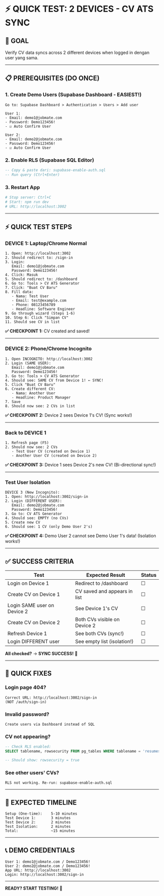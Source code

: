 # ⚡ QUICK TEST: 2 DEVICES - CV ATS SYNC

## 🎯 GOAL
Verify CV data syncs across 2 different devices when logged in dengan user yang sama.

---

## 📋 PREREQUISITES (DO ONCE)

### 1. Create Demo Users (Supabase Dashboard - EASIEST!)
```
Go to: Supabase Dashboard > Authentication > Users > Add user

User 1:
- Email: demo1@jobmate.com
- Password: Demo123456!
- ☑ Auto Confirm User

User 2:
- Email: demo2@jobmate.com
- Password: Demo123456!
- ☑ Auto Confirm User
```

### 2. Enable RLS (Supabase SQL Editor)
```sql
-- Copy & paste dari: supabase-enable-auth.sql
-- Run query (Ctrl+Enter)
```

### 3. Restart App
```bash
# Stop server: Ctrl+C
# Start: npm run dev
# URL: http://localhost:3002
```

---

## ⚡ QUICK TEST STEPS

### **DEVICE 1: Laptop/Chrome Normal**

```
1. Open: http://localhost:3002
2. Should redirect to: /sign-in
3. Login:
   Email: demo1@jobmate.com
   Password: Demo123456!
4. Click: Masuk
5. Should redirect to: /dashboard
6. Go to: Tools > CV ATS Generator
7. Click: "Buat CV Baru"
8. Fill data:
   - Nama: Test User
   - Email: test@example.com
   - Phone: 08123456789
   - Headline: Software Engineer
9. Go through wizard (Steps 1-6)
10. Step 6: Click "Simpan CV"
11. Should see CV in list
```

**✅ CHECKPOINT 1:** CV created and saved!

---

### **DEVICE 2: Phone/Chrome Incognito**

```
1. Open INCOGNITO: http://localhost:3002
2. Login (SAME USER):
   Email: demo1@jobmate.com
   Password: Demo123456!
3. Go to: Tools > CV ATS Generator
4. Should see: SAME CV from Device 1! ← SYNC!
5. Click "Buat CV Baru"
6. Create different CV:
   - Nama: Another User
   - Headline: Product Manager
7. Save
8. Should now see: 2 CVs in list
```

**✅ CHECKPOINT 2:** Device 2 sees Device 1's CV! (Sync works!)

---

### **Back to DEVICE 1**

```
1. Refresh page (F5)
2. Should now see: 2 CVs
   - Test User CV (created on Device 1)
   - Another User CV (created on Device 2)
```

**✅ CHECKPOINT 3:** Device 1 sees Device 2's new CV! (Bi-directional sync!)

---

### **Test User Isolation**

```
DEVICE 3 (New Incognito):
1. Open: http://localhost:3002/sign-in
2. Login (DIFFERENT USER):
   Email: demo2@jobmate.com
   Password: Demo123456!
3. Go to: CV ATS Generator
4. Should see: EMPTY (no CVs)
5. Create new CV
6. Should see: 1 CV (only Demo User 2's)
```

**✅ CHECKPOINT 4:** Demo User 2 cannot see Demo User 1's data! (Isolation works!)

---

## ✅ SUCCESS CRITERIA

| Test | Expected Result | Status |
|------|----------------|--------|
| Login on Device 1 | Redirect to /dashboard | ☐ |
| Create CV on Device 1 | CV saved and appears in list | ☐ |
| Login SAME user on Device 2 | See Device 1's CV | ☐ |
| Create CV on Device 2 | Both CVs visible on Device 2 | ☐ |
| Refresh Device 1 | See both CVs (sync!) | ☐ |
| Login DIFFERENT user | See empty list (isolation!) | ☐ |

**All checked?** → **SYNC SUCCESS!** 🎉

---

## 🐛 QUICK FIXES

### Login page 404?
```
Correct URL: http://localhost:3002/sign-in
(NOT /auth/sign-in)
```

### Invalid password?
```
Create users via Dashboard instead of SQL
```

### CV not appearing?
```sql
-- Check RLS enabled:
SELECT tablename, rowsecurity FROM pg_tables WHERE tablename = 'resumes';

-- Should show: rowsecurity = true
```

### See other users' CVs?
```
RLS not working. Re-run: supabase-enable-auth.sql
```

---

## 🎯 EXPECTED TIMELINE

```
Setup (One-time):    5-10 minutes
Test Device 1:       3 minutes
Test Device 2:       2 minutes
Test Isolation:      2 minutes
Total:               ~15 minutes
```

---

## 📞 DEMO CREDENTIALS

```
User 1: demo1@jobmate.com / Demo123456!
User 2: demo2@jobmate.com / Demo123456!
App URL: http://localhost:3002
Login: http://localhost:3002/sign-in
```

---

**READY? START TESTING!** 🚀
